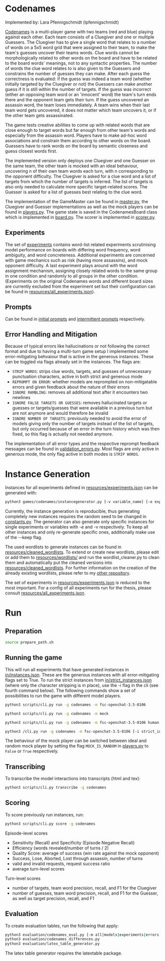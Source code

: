 # Codenames

Implemented by: Lara Pfennigschmidt (lpfennigschmidt)

[Codenames](https://codenames.game) is a multi-player game with two teams (red and blue) playing against each other. Each team consists of a Cluegiver and one or multiple Guessers. The Cluegiver has to give a single word that relates to a number of words on a 5x5 word grid that were assigned to their team, to make the team's guesses uncover their teams words. Clue words cannot be morphologically related to other words on the board and have to be related to the board words' meanings, not to any syntactic properties. The number of words the clue word relates to is also given to the Guessers and constrains the number of guesses they can make. After each guess the correctness is evaluated: if the guess was indeed a team word (whether initially targeted by the Cluegiver or not) the Guessers can make another guess if it is still within the number of targets. If the guess was incorrect (either an opposing team word or an 'innocent' word) the team's turn ends there and the opponent team gets their turn. If the guess uncovered an assassin word, the team loses immediately. A team wins when their last team word gets uncovered, it does not matter which team uncovers it, or if the other team gets assassinated.

The game tests creative abilities to come up with related words that are close enough to target words but far enough from other team's words and especially from the assassin word. Players have to make ad-hoc word associations and constrain them according to other words on the board. Guessers have to rank words on the board by semantic closeness and guess closest words first.

The implemented version only deploys one Cluegiver and one Guesser on the same team, the other team is mocked with an ideal behaviour, uncovering n of their own team words each turn, with n corresponding to the opponent difficulty. The Cluegiver is asked for a clue word and a list of targets from which the number of targets is inferred. The list of targets is also only needed to calculate more specific target-related scores. The Guesser is asked for a list of guesses best relating to the clue word.

The implementation of the GameMaster can be found in [master.py](master.py), the Cluegiver and Guesser implementations as well as the mock players can be found in [players.py](players.py). The game state is saved in the CodenamesBoard class which is implemented in [board.py](board.py). The scorer is implemented in [scorer.py](scorer.py).

## Experiments
The set of [experiments](resources/experiments.json) contains word-list related experiments scrutinising model performance on boards with differing word frequency, word ambiguity, and word concreteness. Additional experiments are concerned with game mechanics such as risk (having more assassins), and mock opponent difficulty. A last experiment plays around with the word assignment mechanism, assigning closely related words to the same group in one condition and randomly to all groups in the other condition. (Experiments on the original Codenames words and different board sizes are currently excluded from the experiment set but their configuration can be found in [resources/all_experiments.json](resources/all_experiments.json)).

## Prompts
Can be found in [initial prompts](resources/initial_prompts/) and [intermittent prompts](resources/intermittent_prompts/) respectively.

## Error Handling and Mitigation
Because of typical errors like hallucinations or not following the correct format and due to having a multi-turn game setup I implemented some error-mitigating behvaiour that is active in the generous instances. These can be toggled via flags already set in the instances. The flags are:

- `STRIP WORDS`: strips clue words, targets, and guesses of unnecessary punctuation characters, active in both strict and generous mode
- `REPROMPT ON ERROR`: whether models are reprompted on non-mitigatable errors and given feedback about the nature of their errors
- `IGNORE RAMBLING`: removes all additional text after it encounters two newlines
- `IGNORE FALSE TARGETS OR GUESSES`: removes hallucinated targets or guesses or targets/guesses that were available in a previous turn but are not anymore and would therefore be invalid
- `IGNORE NUMBER OF TARGETS`: previously needed to avoid the error of models giving only the number of targets instead of the list of targets, but only occurred because of an error in the turn history which was then fixed, so this flag is actually not needed anymore.

The implementation of all error types and the respective reprompt feedback messages can be found in [validation_errors.py](validation_errors.py).
Most flags are only active in generous mode, the only flag active in both modes is `STRIP WORDS`.

# Instance Generation

Instances for all experiments defined in [resources/experiments.json](resources/experiments.json) can be generated with:

```bash
python3 games/codenames/instancegenerator.py [-v variable_name] [-e experiment_name] [--keep] [--strict]
```

Currently, the instance generation is reproducible, thus generating completely new instances requires the random seed to be changed in [constants.py](constants.py). The generator can also generate only specific instances for single experiments or variables with -e and -v respectively. To keep all other instances and only re-generate specific ones, additionally make use of the --keep flag.

The used wordlists to generate instances can be found in [resources/cleaned_wordlists](resources/cleaned_wordlists). To extend or create new wordlists, please edit or add them to [resources/wordlists/](resources/wordlists/) and run the wordlist_cleaner.py to clean them and automatically put the cleaned versions into [resources/cleaned_wordlists](resources/cleaned_wordlists).
For further information on the creation of the already existing wordlists, please refer to my [other repository](https://github.com/lpfennigschmidt/thesis-codenames/tree/main/board%20generation).

The set of experiments in [resources/experiments.json](resources/experiments.json) is reduced to the most important. For a config of all experiments run for the thesis, please consult [resources/all_experiments.json](resources/all_experiments.json).

# Run

## Preparation
```bash
source prepare_path.sh
```

## Running the game
This will run all experiments that have generated instances in [in/instances.json](in/instances.json). These are the generous instances with all error-mitigating flags set to True. To run the strict instances from [in/strict_instances.json](in/strict_instances.json) (where only the character stripping is in place), use the -i flag in the cli (see fourth command below).
The following commands show a set of possibilities to run the game with different model players.

```bash
python3 scripts/cli.py run -g codenames -m fsc-openchat-3.5-0106

python3 scripts/cli.py run -g codenames -m mock

python3 scripts/cli.py run -g codenames -m fsc-openchat-3.5-0106 human

python3 /cli.py run -g codenames -m fsc-openchat-3.5-0106 [-i strict_instances -r ./strict_results]
```

The behaviour of the mock player can be switched between ideal and random mock player by setting the flag `MOCK_IS_RANDOM` in [players.py](players.py) to `False` or `True` respectively.

## Transcribing

To transcribe the model interactions into transcripts (html and tex):

```bash
python3 scripts/cli.py transcribe -g codenames
```

## Scoring
To score previously run instances, run:

```bash
python3 scripts/cli.py score -g codenames
```

Episode-level scores

- Sensitivity (Recall) and Specificity (Episode Negative Recall)
- Efficiency (words revealed/number of turns / 2)
- Quality Score: average of success (win rate against the mock opponent)
- Success, Lose, Aborted, Lost through assassin, number of turns
- valid and invalid requests, request success ratio
- average turn-level scores

Turn-level scores

- number of targets, team word precision, recall, and F1 for the Cluegiver
- number of guesses, team word precision, recall, and F1 for the Guesser, as well as target precision, recall, and F1

## Evaluation
To create evaluation tables, run the following that apply:

```bash
python3 evaluation/codenames_eval.py [-m all|models|experiments|errors|clemscores] [-r results_path]
python3 evaluation/codenames_differences.py
python3 evaluation/latex_table_generator.py
```

The latex table generator requires the latextable package.

